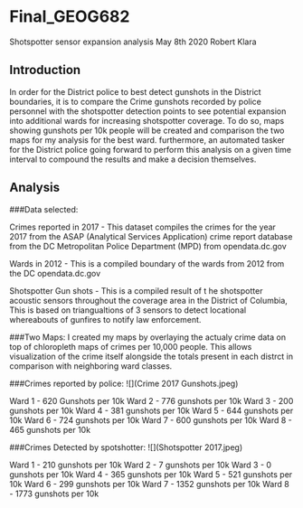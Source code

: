 # Final_GEOG682

Shotspotter sensor expansion analysis
May 8th 2020
Robert Klara

## Introduction

In order for the District police to best detect gunshots in the District boundaries, it is to compare the Crime gunshots recorded by
police personnel with the shotspotter detection points to see potential expansion into additional wards for increasing shotspotter
coverage. To do so,  maps showing gunshots per 10k people will be created and comparison the two maps for my analysis for the best ward.
furthermore, an automated tasker for the District police going forward to perform this analysis on a given time interval to compound the
results and make a decision themselves.

## Analysis

###Data selected:

Crimes reported in 2017 - This dataset compiles the crimes for the year 2017 from the ASAP (Analytical Services Application) crime 
report
database from the  DC Metropolitan Police Department (MPD) from opendata.dc.gov

Wards in 2012 - This is a compiled boundary of the wards from 2012 from the DC opendata.dc.gov

Shotspotter Gun shots - This is a compiled result of t he shotspotter acoustic sensors throughout the coverage area in the District of 
Columbia, This is based on triangualtions of 3 sensors to detect locational whereabouts of gunfires to notify law enforcement. 

###Two Maps:
I created my maps by overlaying the actualy crime data on top of chloropleth maps of crimes per 10,000 people. This allows visualization 
of the crime itself alongside the totals present in each distrct in comparison with neighboring ward classes. 

###Crimes reported by police:
![](Crime 2017 Gunshots.jpeg)

Ward 1 - 620 Gunshots per 10k 
Ward 2 - 776 gunshots per 10k
Ward 3 - 200 gunshots per 10k
Ward 4 - 381 gunshots per 10k
Ward 5 - 644 gunshots per 10k
Ward 6 - 724 gunshots per 10k
Ward 7 - 600 gunshots per 10k
Ward 8 - 465 gunshots per 10k

###Crimes Detected by spotshotter:
![](Shotspotter 2017.jpeg)

Ward 1 - 210 gunshots per 10k
Ward 2 - 7 gunshots per 10k
Ward 3 - 0 gunshots per 10k
Ward 4 - 365 gunshots per 10k
Ward 5 - 521 gunshots per 10k
Ward 6 - 299 gunshots per 10k
Ward 7 - 1352 gunshots per 10k
Ward 8 - 1773 gunshots per 10k
